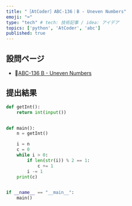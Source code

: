 ```yaml
---
title: "［AtCoder］ABC-136｜B - Uneven Numbers"
emoji: "⌨️"
type: "tech" # tech: 技術記事 / idea: アイデア
topics: ['python', 'AtCoder', 'abc']
published: true
---
```


## 設問ページ

- 🔗[ABC-136 B - Uneven Numbers](https://atcoder.jp/contests/abc136/tasks/abc136_b)

## 提出結果

```python
def getInt():
    return int(input())


def main():
    n = getInt()

    i = n
    c = 0
    while i > 0:
        if len(str(i)) % 2 == 1:
            c += 1
        i -= 1
    print(c)


if __name__ == "__main__":
    main()
```
